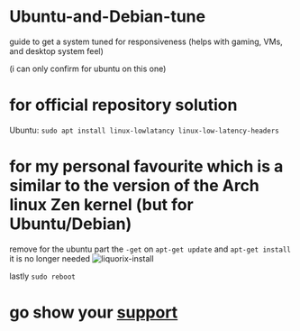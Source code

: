 # Ubuntu-and-Debian-tune
guide to get a system tuned for responsiveness (helps with gaming, VMs, and desktop system feel)

(i can only confirm for ubuntu on this one)
# for official repository solution

Ubuntu: ``sudo apt install linux-lowlatancy linux-low-latency-headers``

# for my personal favourite which is a similar to the version of the Arch linux Zen kernel (but for Ubuntu/Debian)
remove for the ubuntu part the ``-get`` on ``apt-get update`` and ``apt-get install`` it is no longer needed
![liquorix-install](https://user-images.githubusercontent.com/84853445/126890362-963dc6cf-069a-440d-9b19-8bffca0fb6a3.png)
 
 
 lastly ``sudo reboot``
# go show your [support](https://liquorix.net/)
